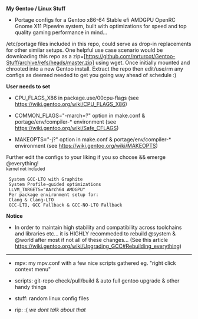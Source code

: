 **My Gentoo / Linux Stuff**

  - Portage configs for a Gentoo x86-64 Stable efi AMDGPU OpenRC Gnome X11 Pipewire system, built with optimizations for speed and top quality gaming performance in mind... 
 
 /etc/portage files included in this repo, could serve as drop-in replacements for other similar setups. One helpful use case scenario would be downloading this repo as a zip=[https://github.com/mrturcot/Gentoo-Stuff/archive/refs/heads/master.zip] using wget. Once initially mounted and chrooted into a new Gentoo install. Extract the repo then edit/use/rm any configs as deemed needed to get you going way ahead of schedule :)

**User needs to set**  
 
  - CPU_FLAGS_X86 in package.use/00cpu-flags (see https://wiki.gentoo.org/wiki/CPU_FLAGS_X86)  

  - COMMON_FLAGS="-march=?" option in make.conf & portage/env/compiler-* environment (see https://wiki.gentoo.org/wiki/Safe_CFLAGS)  

  - MAKEOPTS="-j?" option in make.conf & portage/env/compiler-* environment (see https://wiki.gentoo.org/wiki/MAKEOPTS)   


Further edit the configs to your liking if you so choose && emerge @everything!  
<sub>kernel not included</sub>  

```
 System GCC-LTO with Graphite  
 System Profile-guided optimizations  
 LLVM_TARGETS="AArch64 AMDGPU"  
 Per package environment setup for:  
 Clang & Clang-LTO  
 GCC-LTO, GCC Fallback & GCC-NO-LTO Fallback  
```

**Notice**
   - In order to maintain high stability and compatibility across toolchains and libraries etc... it is HIGHLY recommeded to rebuild @system & @world after most if not all of these changes...  (See this article https://wiki.gentoo.org/wiki/Upgrading_GCC#Rebuilding_everything)

------------------------------
 
 - mpv: my mpv.conf with a few nice scripts gathered eg. "right click context menu"  

 - scripts: git-repo check/pull/build & auto full gentoo upgrade & other handy things  

 - stuff: random linux config files  

 - rip: :( *we dont talk about that*  
